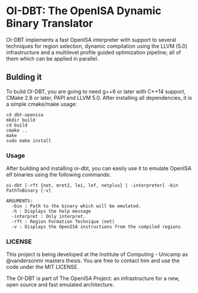 # OI-DBT: The OpenISA Dynamic Binary Translator

OI-DBT implements a fast OpenISA interpreter with support to several techniques for region selection, dynamic compilation using the LLVM (5.0) infrastructure and a multilevel profile guided optimization pipeline; all of them which can be applied in parallel.

## Bulding it

To build OI-DBT, you are going to need g++6 or later with C++14 support, CMake 2.8 or later, PAPI and LLVM 5.0. After installing all dependencies, it is a simple cmake/make usage:

```
cd dbt-openisa
mkdir build
cd build
cmake ..
make
sudo make install
```

### Usage

After building and installing oi-dbt, you can easily use it to emulate OpenISA elf binaries using the following commands:

```
oi-dbt [-rft {net, mret2, lei, lef, netplus} | -interpreter] -bin PathToBinary [-v]

ARGUMENTS:
  -bin : Path to the binary which will be emulated.
  -h : Displays the help message
  -interpret : Only interpret.
  -rft : Region Formation Technique (net)
  -v : Displays the OpenISA instructions from the compiled regions
```

### LICENSE

This project is being developed at the Institute of Computing - Unicamp as @vandersonmr masters thesis. You are free to contact him and use the code under the MIT LICENSE.

The OI-DBT is part of The OpenISA Project: an infrastructure for a new, open source and fast emulated architecture.
